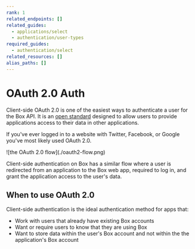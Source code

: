 ```yaml
---
rank: 1
related_endpoints: []
related_guides:
  - applications/select
  - authentication/user-types
required_guides:
  - authentication/select
related_resources: []
alias_paths: []
---
```


# OAuth 2.0 Auth

Client-side OAuth 2.0 is one of the easiest ways to authenticate a user for the
Box API. It is an [open standard](https://oauth.net/2/) designed to allow users
to provide applications access to their data in other applications.

If you've ever logged in to a website with Twitter, Facebook, or Google you've
most likely used OAuth 2.0.

<ImageFrame border>
  ![the OAuth 2.0 flow](./oauth2-flow.png)
</ImageFrame>

Client-side authentication on Box has a similar flow where a user is redirected
from an application to the Box web app, required to log in, and grant the
application access to the user's data.

## When to use OAuth 2.0

Client-side authentication is the ideal authentication method for apps that:

- Work with users that already have existing Box accounts
- Want or require users to know that they are using Box
- Want to store data within the user's Box account and not within the the
  application's Box account
